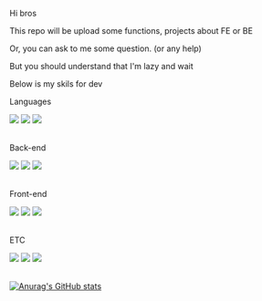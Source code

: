 Hi bros


This repo will be upload some functions, projects about FE or BE

Or, you can ask to me some question. (or any help)

But you should understand that I'm lazy and wait


Below is my skils for dev

Languages
<div>
    <img src="https://img.shields.io/badge/JavaScript-FFFFFF?style=round-square&logo=JavaScript&logoColor=F7DF1E&labelColor=black"/>
    <img src="https://img.shields.io/badge/TypeScript-FFFFFF?style=round-square&logo=TypeScript&logoColor=3178C6&labelColor=black"/>
    <img src="https://img.shields.io/badge/Dart-FFFFFF?style=round-square&logo=Dart&logoColor=0175C2&labelColor=black"/>
</div><br />

Back-end
<div>
    <img src="https://img.shields.io/badge/Node.js-FFFFFF?style=round-square&logo=Node.js&logoColor=339933&labelColor=black"/>
    <img src="https://img.shields.io/badge/Express-FFFFFF?style=round-square&logo=Express&logoColor=FFFFFF&labelColor=black"/>
    <img src="https://img.shields.io/badge/Koa-FFFFFF?style=round-square&logo=Koa&logoColor=FFFFFF&labelColor=black"/>
</div><br />

Front-end
<div>
    <img src="https://img.shields.io/badge/React-FFFFFF?style=round-square&logo=React&logoColor=61DAFB&labelColor=black"/>
    <img src="https://img.shields.io/badge/Vue.js-FFFFFF?style=round-square&logo=Vue.js&logoColor=4FC08D&labelColor=black"/>
    <img src="https://img.shields.io/badge/Flutter-FFFFFF?style=round-square&logo=Flutter&logoColor=02569B&labelColor=black"/>
</div><br />

ETC
<div>
    <img src="https://img.shields.io/badge/Amazon AWS-FFFFFF?style=round-square&logo=Amazon AWS&logoColor=61DAFB&labelColor=black"/>
    <img src="https://img.shields.io/badge/Git-FFFFFF?style=round-square&logo=Git&logoColor=F05032&labelColor=black"/>
    <img src="https://img.shields.io/badge/MySQL-FFFFFF?style=round-square&logo=MySQL&logoColor=4479A1&labelColor=black"/>
</div><br />

[![Anurag's GitHub stats](https://github-readme-stats.vercel.app/api?username=pk-000000&show_icons=true&theme=midnight-purple)](https://github.com/anuraghazra/github-readme-stats)
